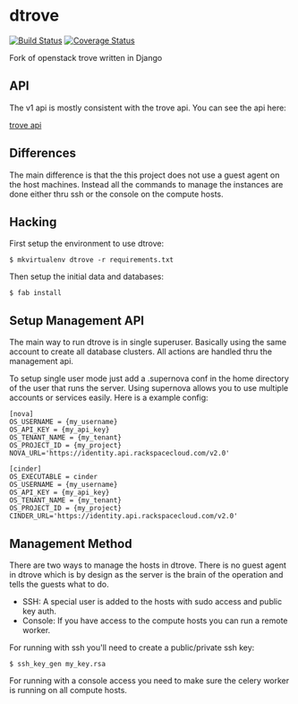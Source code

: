 dtrove
======

[![Build Status](https://travis-ci.org/rmyers/dtrove.svg?branch=master)](https://travis-ci.org/rmyers/dtrove)
[![Coverage Status](https://coveralls.io/repos/rmyers/dtrove/badge.png)](https://coveralls.io/r/rmyers/dtrove)

Fork of openstack trove written in Django

API
---

The v1 api is mostly consistent with the trove api. You can see the api here:

   [trove api](http://wiki.openstack.org/wiki/Trove)

Differences
-----------

The main difference is that the this project does not use a guest agent on the
host machines. Instead all the commands to manage the instances are done either
thru ssh or the console on the compute hosts.

Hacking
-------

First setup the environment to use dtrove:

    $ mkvirtualenv dtrove -r requirements.txt

Then setup the initial data and databases:

    $ fab install

Setup Management API
-------------------

The main way to run dtrove is in single superuser. Basically using the same
account to create all database clusters. All actions are handled thru the
management api.

To setup single user mode just add a .supernova conf in the home directory of
the user that runs the server. Using supernova allows you to use multiple
accounts or services easily. Here is a example config:

    [nova]
    OS_USERNAME = {my_username}
    OS_API_KEY = {my_api_key}
    OS_TENANT_NAME = {my_tenant}
    OS_PROJECT_ID = {my_project}
    NOVA_URL='https://identity.api.rackspacecloud.com/v2.0'

    [cinder]
    OS_EXECUTABLE = cinder
    OS_USERNAME = {my_username}
    OS_API_KEY = {my_api_key}
    OS_TENANT_NAME = {my_tenant}
    OS_PROJECT_ID = {my_project}
    CINDER_URL='https://identity.api.rackspacecloud.com/v2.0'

Management Method
-----------------

There are two ways to manage the hosts in dtrove. There is no guest agent in
dtrove which is by design as the server is the brain of the operation and tells
the guests what to do.

* SSH: A special user is added to the hosts with sudo access and public key auth.
* Console: If you have access to the compute hosts you can run a remote worker.

For running with ssh you'll need to create a public/private ssh key:

    $ ssh_key_gen my_key.rsa

For running with a console access you need to make sure the celery worker is
running on all compute hosts.
